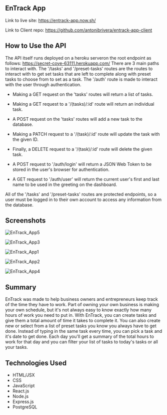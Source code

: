 ## EnTrack App

Link to live site: https://entrack-app.now.sh/

Link to Client repo: https://github.com/antonibrivera/entrack-app-client

## How to Use the API

The API itself runs deployed on a heroku serveron the root endpoint as follows: https://secret-cove-63111.herokuapp.com/
There are 3 main paths to interact with. The '/tasks' and '/preset-tasks' routes are the routes to interact with to get set tasks that are left to complete along with preset tasks to choose from to set as a task. The '/auth' route is made to interact with the user through authentication.

- Making a GET request on the 'tasks' routes will return a list of tasks.

- Making a GET request to a '/(tasks)/:id' route will return an individual task.

- A POST request on the 'tasks' routes will add a new task to the database.

- Making a PATCH request to a '/(task)/:id' route will update the task with the given ID.

- Finally, a DELETE request to a '/(task)/:id' route will delete the given task.


- A POST request to '/auth/login' will return a JSON Web Token to be stored in the user's browser for authentication.

- A GET request to '/auth/user' will return the current user's first and last name to be used in the greeting on the dashboard.

All of the '/tasks' and '/preset-tasks' routes are protected endpoints, so a user must be logged in to their own account to access any information from the database.

## Screenshots

![EnTrack_App5](https://user-images.githubusercontent.com/26678591/83586650-04b6a480-a51b-11ea-80fb-090167b4dc77.png)

![EnTrack_App3](https://user-images.githubusercontent.com/26678591/83586664-113afd00-a51b-11ea-9428-90a97d0f9056.png)

![EnTrack_App1](https://user-images.githubusercontent.com/26678591/83586568-d5079c80-a51a-11ea-8193-7051473b68da.png)

![EnTrack_App2](https://user-images.githubusercontent.com/26678591/83586589-e2bd2200-a51a-11ea-9edb-dbee3fa4380a.png)

![EnTrack_App4](https://user-images.githubusercontent.com/26678591/83586684-1f891900-a51b-11ea-963c-7efb91a037e6.png)


## Summary

EnTrack was made to help business owners and entrepreneurs keep track of the time they have to work. Part of owning your own business is making your own schedule, but it's not always easy to know exactly how many hours of work you need to put in. With EnTrack, you can create tasks and give them a total amount of time it takes to complete it. You can also create new or select from a list of preset tasks you know you always have to get done. Instead of typing in the same task every time, you can pick a task and it's date to get done. Each day you'll get a summary of the total hours to work for that day and you can filter your list of tasks to today's tasks or all your tasks.

## Technologies Used

- HTML/JSX
- CSS
- JavaScript
- React.js
- Node.js
- Express.js
- PostgreSQL
